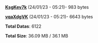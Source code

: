 [**KsgKev7k**](/data/KsgKev7k.txt) (24/01/23 - 05:21)- 983 bytes

[**vqaXdgVK**](/data/vqaXdgVK.txt) (24/01/23 - 05:21)- 6643 bytes

**Total Datas**: 6122

**Total Size**: 36.09 MB / 36.1 MB